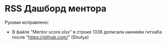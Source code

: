 # RSS Дашборд ментора


Руками исправлено:
- В файле "Mentor score.xlsx" в строке 1338 дописала никнейм гитхаба после "https://github.com/" (Shutya)